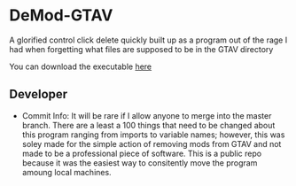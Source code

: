 # DeMod-GTAV
A glorified control click delete quickly built up as a program out of the rage I had when forgetting what files are supposed to be in the GTAV directory

You can download the executable [here](https://github.com/Trogiken/DeMod-GTAV/releases/download/1.6.21/DeModGTAV.exe)


## Developer
* Commit Info: 
It will be rare if I allow anyone to merge into the master branch. There are a least a 100 things that need to be changed about this program ranging from imports to variable names; however, this was soley made for the simple action of removing mods from GTAV and not made to be a professional piece of software.
This is a public repo because it was the easiest way to consitently move the program amoung local machines.

